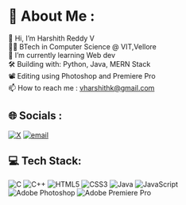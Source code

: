 # 💫 About Me :
 👋 Hi, I’m Harshith Reddy V <br>
 👨‍💻 BTech in Computer Science @ VIT,Vellore <br>
 🌱 I’m currently learning Web dev <br>
 🛠️ Building with: Python, Java, MERN Stack <br>
 📽️ Editing using Photoshop and Premiere Pro <br>
 📫 How to reach me : vharshithk@gmail.com <br>

## 🌐 Socials :
[![X](https://img.shields.io/badge/X-black.svg?logo=X&logoColor=white)](https://x.com/https://x.com/Reddy10c84528) [![email](https://img.shields.io/badge/Email-D14836?logo=gmail&logoColor=white)](mailto:vharshithk@gmail.com)

## 💻 Tech Stack:
![C](https://img.shields.io/badge/c-%2300599C.svg?style=for-the-badge&logo=c&logoColor=white) ![C++](https://img.shields.io/badge/c++-%2300599C.svg?style=for-the-badge&logo=c%2B%2B&logoColor=white) ![HTML5](https://img.shields.io/badge/html5-%23E34F26.svg?style=for-the-badge&logo=html5&logoColor=white) ![CSS3](https://img.shields.io/badge/css3-%231572B6.svg?style=for-the-badge&logo=css3&logoColor=white) ![Java](https://img.shields.io/badge/java-%23ED8B00.svg?style=for-the-badge&logo=openjdk&logoColor=white) ![JavaScript](https://img.shields.io/badge/javascript-%23323330.svg?style=for-the-badge&logo=javascript&logoColor=%23F7DF1E) 
<br>![Adobe Photoshop](https://img.shields.io/badge/adobe%20photoshop-%2331A8FF.svg?style=for-the-badge&logo=adobe%20photoshop&logoColor=white) ![Adobe Premiere Pro](https://img.shields.io/badge/Adobe%20Premiere%20Pro-9999FF.svg?style=for-the-badge&logo=Adobe%20Premiere%20Pro&logoColor=white)
